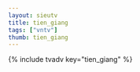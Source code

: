 ```yaml
--- 
layout: sieutv
title: tien_giang
tags: ["vntv"]
thumb: tien_giang
---
```

{% include tvadv key="tien_giang" %}
